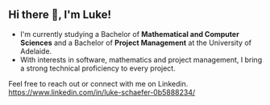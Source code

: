 ## Hi there 👋, I'm Luke!

- I'm currently studying a Bachelor of **Mathematical and Computer Sciences** and a Bachelor of **Project Management** at the University of Adelaide.
- With interests in software, mathematics and project management, I bring a strong technical proficiency to every project.

Feel free to reach out or connect with me on Linkedin. https://www.linkedin.com/in/luke-schaefer-0b5888234/

<!--
**Luke-Schaefer/Luke-Schaefer** is a ✨ _special_ ✨ repository because its `README.md` (this file) appears on your GitHub profile.

Here are some ideas to get you started:

- 🔭 I’m currently working on ...
- 🌱 I’m currently learning ...
- 👯 I’m looking to collaborate on ...
- 🤔 I’m looking for help with ...
- 💬 Ask me about ...
- 📫 How to reach me: ...
- 😄 Pronouns: ...
- ⚡ Fun fact: ...
-->
